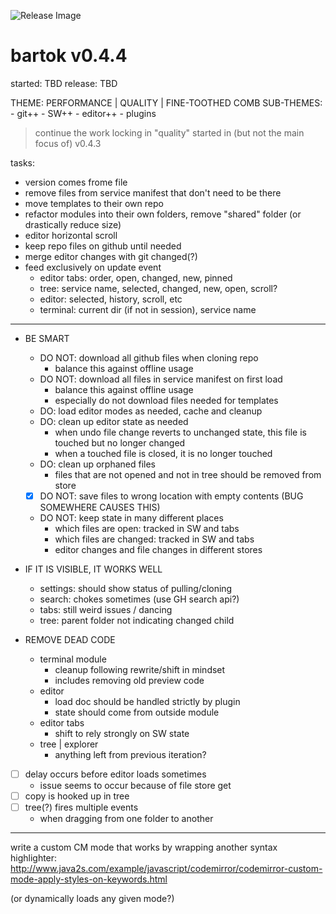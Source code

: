 ![Release Image](https://bit.ly/fiugHexagons)

# bartok v0.4.4
started: TBD
release: TBD

THEME: PERFORMANCE | QUALITY | FINE-TOOTHED COMB
SUB-THEMES:
	- git++
	- SW++
	- editor++
	- plugins

> continue the work locking in "quality" started in (but not the main focus of) v0.4.3

tasks:
- version comes frome file
- remove files from service manifest that don't need to be there
- move templates to their own repo
- refactor modules into their own folders, remove "shared" folder (or drastically reduce size)
- editor horizontal scroll
- keep repo files on github until needed
- merge editor changes with git changed(?)
- feed exclusively on update event
	- editor tabs: order, open, changed, new, pinned
	- tree: service name, selected, changed, new, open, scroll?
	- editor: selected, history, scroll, etc
	- terminal: current dir (if not in session), service name

---

- BE SMART
	- DO NOT: download all github files when cloning repo
		- balance this against offline usage
	- DO NOT: download all files in service manifest on first load
		- balance this against offline usage
		- especially do not download files needed for templates
	- DO: load editor modes as needed, cache and cleanup
	- DO: clean up editor state as needed
		- when undo file change reverts to unchanged state, this file is touched but no longer changed
		- when a touched file is closed, it is no longer touched
	- DO: clean up orphaned files
		- files that are not opened and not in tree should be removed from store
	- [X] DO NOT: save files to wrong location with empty contents (BUG SOMEWHERE CAUSES THIS)
	- DO NOT: keep state in many different places
		- which files are open: tracked in SW and tabs
		- which files are changed: tracked in SW and tabs
		- editor changes and file changes in different stores

- IF IT IS VISIBLE, IT WORKS WELL
	- settings: should show status of pulling/cloning
	- search: chokes sometimes (use GH search api?)
	- tabs: still weird issues / dancing
	- tree: parent folder not indicating changed child

- REMOVE DEAD CODE
	- terminal module
		- cleanup following rewrite/shift in mindset
		- includes removing old preview code
	- editor
		- load doc should be handled strictly by plugin
		- state should come from outside module
	- editor tabs
		- shift to rely strongly on SW state
	- tree | explorer
		- anything left from previous iteration?

- [ ] delay occurs before editor loads sometimes
	- issue seems to occur because of file store get
- [ ] copy is hooked up in tree
- [ ] tree(?) fires multiple events
	- when dragging from one folder to another

---

write a custom CM mode that works by wrapping another syntax highlighter:
http://www.java2s.com/example/javascript/codemirror/codemirror-custom-mode-apply-styles-on-keywords.html

(or dynamically loads any given mode?)
